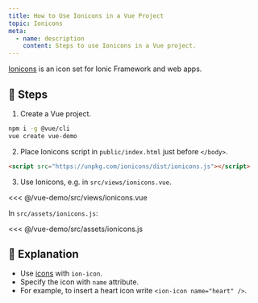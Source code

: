 ```yaml
---
title: How to Use Ionicons in a Vue Project
topic: Ionicons
meta:
  - name: description
    content: Steps to use Ionicons in a Vue project.
---
```


[Ionicons](https://github.com/ionic-team/ionicons) is an icon set for Ionic Framework and web apps.

## :footprints: Steps

1. Create a Vue project.

```bash
npm i -g @vue/cli
vue create vue-demo
```

2. Place Ionicons script in `public/index.html` just before `</body>`.

```html
<script src="https://unpkg.com/ionicons/dist/ionicons.js"></script>
```

3. Use Ionicons, e.g. in `src/views/ionicons.vue`.

<<< @/vue-demo/src/views/ionicons.vue

In `src/assets/ionicons.js`:

<<< @/vue-demo/src/assets/ionicons.js

## :book: Explanation

- Use [icons](https://ionicons.com/) with `ion-icon`.
- Specify the icon with `name` attribute.
- For example, to insert a heart icon write `<ion-icon name="heart" />`.
